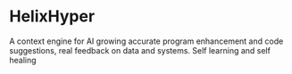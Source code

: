 # HelixHyper
A context engine for AI growing accurate program enhancement and code suggestions, real feedback on data and systems. Self learning and self healing
